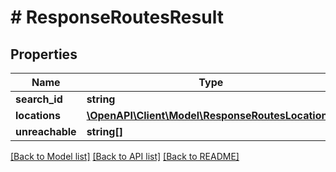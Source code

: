 # # ResponseRoutesResult

## Properties

Name | Type | Description | Notes
------------ | ------------- | ------------- | -------------
**search_id** | **string** |  |
**locations** | [**\OpenAPI\Client\Model\ResponseRoutesLocation[]**](ResponseRoutesLocation.md) |  |
**unreachable** | **string[]** |  |

[[Back to Model list]](../../README.md#models) [[Back to API list]](../../README.md#endpoints) [[Back to README]](../../README.md)
